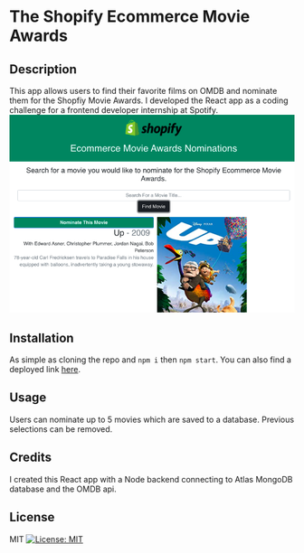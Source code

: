 The Shopify Ecommerce Movie Awards
==============================

## Description 
This app allows users to find their favorite films on OMDB and nominate them for the Shopfiy Movie Awards. I developed the React app as a coding challenge for a frontend developer internship at Spotify. 
![Movie Awards App](client/public/screenshot.png)

## Installation
As simple as cloning the repo and `npm i` then `npm start`.
You can also find a deployed link [here](
https://sheltered-ridge-37821.herokuapp.com/).

## Usage 
Users can nominate up to 5 movies which are saved to a database. Previous selections can be removed. 

## Credits
I created this React app with a Node backend connecting to Atlas MongoDB database and the OMDB api. 

## License
MIT
[![License: MIT](https://img.shields.io/badge/License-MIT-yellow.svg)](https://opensource.org/licenses/MIT)